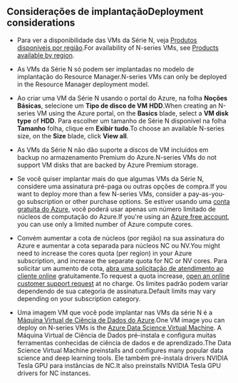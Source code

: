 ## <a name="deployment-considerations"></a><span data-ttu-id="79828-101">Considerações de implantação</span><span class="sxs-lookup"><span data-stu-id="79828-101">Deployment considerations</span></span>

* <span data-ttu-id="79828-102">Para ver a disponibilidade das VMs da Série N, veja [Produtos disponíveis por região](https://azure.microsoft.com/en-us/regions/services/).</span><span class="sxs-lookup"><span data-stu-id="79828-102">For availability of N-series VMs, see [Products available by region](https://azure.microsoft.com/en-us/regions/services/).</span></span>

* <span data-ttu-id="79828-103">As VMs da Série N só podem ser implantadas no modelo de implantação do Resource Manager.</span><span class="sxs-lookup"><span data-stu-id="79828-103">N-series VMs can only be deployed in the Resource Manager deployment model.</span></span>

* <span data-ttu-id="79828-104">Ao criar uma VM da Série N usando o portal do Azure, na folha **Noções Básicas**, selecione um **Tipo de disco de VM** **HDD**.</span><span class="sxs-lookup"><span data-stu-id="79828-104">When creating an N-series VM using the Azure portal, on the **Basics** blade, select a **VM disk type** of **HDD**.</span></span> <span data-ttu-id="79828-105">Para escolher um tamanho de Série N disponível na folha **Tamanho** folha, clique em **Exibir tudo**.</span><span class="sxs-lookup"><span data-stu-id="79828-105">To choose an available N-series size, on the **Size** blade, click **View all**.</span></span>

* <span data-ttu-id="79828-106">As VMs da Série N não dão suporte a discos de VM incluídos em backup no armazenamento Premium do Azure.</span><span class="sxs-lookup"><span data-stu-id="79828-106">N-series VMs do not support VM disks that are backed by Azure Premium storage.</span></span>

* <span data-ttu-id="79828-107">Se você quiser implantar mais do que algumas VMs da Série N, considere uma assinatura pré-paga ou outras opções de compra.</span><span class="sxs-lookup"><span data-stu-id="79828-107">If you want to deploy more than a few N-series VMs, consider a pay-as-you-go subscription or other purchase options.</span></span> <span data-ttu-id="79828-108">Se estiver usando uma [conta gratuita do Azure](https://azure.microsoft.com/free/), você poderá usar apenas um número limitado de núcleos de computação do Azure.</span><span class="sxs-lookup"><span data-stu-id="79828-108">If you're using an [Azure free account](https://azure.microsoft.com/free/), you can use only a limited number of Azure compute cores.</span></span>

* <span data-ttu-id="79828-109">Convém aumentar a cota de núcleos (por região) na sua assinatura do Azure e aumentar a cota separada para núcleos NC ou NV.</span><span class="sxs-lookup"><span data-stu-id="79828-109">You might need to increase the cores quota (per region) in your Azure subscription, and increase the separate quota for NC or NV cores.</span></span> <span data-ttu-id="79828-110">Para solicitar um aumento de cota, [abra uma solicitação de atendimento ao cliente online](../articles/azure-supportability/how-to-create-azure-support-request.md) gratuitamente.</span><span class="sxs-lookup"><span data-stu-id="79828-110">To request a quota increase, [open an online customer support request](../articles/azure-supportability/how-to-create-azure-support-request.md) at no charge.</span></span> <span data-ttu-id="79828-111">Os limites padrão podem variar dependendo de sua categoria de assinatura.</span><span class="sxs-lookup"><span data-stu-id="79828-111">Default limits may vary depending on your subscription category.</span></span>

* <span data-ttu-id="79828-112">Uma imagem VM que você pode implantar nas VMs da série N é a [Máquina Virtual de Ciência de Dados do Azure](../articles/machine-learning/machine-learning-data-science-virtual-machine-overview.md).</span><span class="sxs-lookup"><span data-stu-id="79828-112">One VM image you can deploy on N-series VMs is the [Azure Data Science Virtual Machine](../articles/machine-learning/machine-learning-data-science-virtual-machine-overview.md).</span></span> <span data-ttu-id="79828-113">A Máquina Virtual de Ciência de Dados pré-instala e configura muitas ferramentas conhecidas de ciência de dados e de aprendizado.</span><span class="sxs-lookup"><span data-stu-id="79828-113">The Data Science Virtual Machine preinstalls and configures many popular data science and deep learning tools.</span></span> <span data-ttu-id="79828-114">Ele também pré-instala drivers NVIDIA Tesla GPU para instâncias de NC.</span><span class="sxs-lookup"><span data-stu-id="79828-114">It also preinstalls NVIDIA Tesla GPU drivers for NC instances.</span></span>





